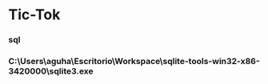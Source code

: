 # Tic-Tok

### sql
### C:\Users\aguha\Escritorio\Workspace\sqlite-tools-win32-x86-3420000\sqlite3.exe